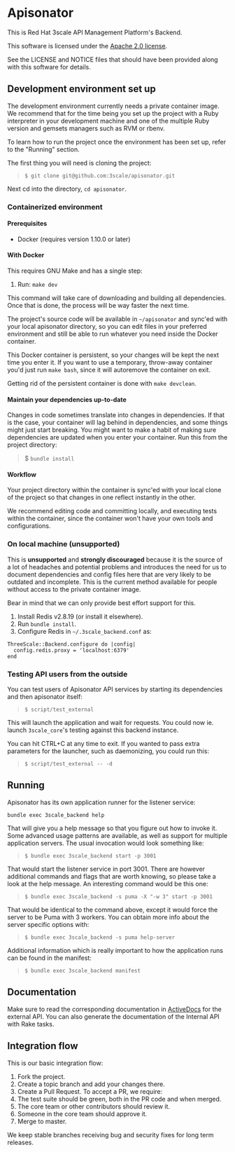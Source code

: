 # Apisonator

This is Red Hat 3scale API Management Platform's Backend.

This software is licensed under the [Apache 2.0 license](https://www.apache.org/licenses/LICENSE-2.0).

See the LICENSE and NOTICE files that should have been provided along with this
software for details.

## Development environment set up

The development environment currently needs a private container image. We
recommend that for the time being you set up the project with a Ruby interpreter
in your development machine and one of the multiple Ruby version and gemsets
managers such as RVM or rbenv.

To learn how to run the project once the environment has been set up, refer to
the "Running" section.

The first thing you will need is cloning the project:
> `$ git clone git@github.com:3scale/apisonator.git`

Next cd into the directory, `cd apisonator`.

### Containerized environment

#### Prerequisites

* Docker (requires version 1.10.0 or later)

#### With Docker

This requires GNU Make and has a single step:

1. Run: `make dev`

This command will take care of downloading and building all dependencies. Once
that is done, the process will be way faster the next time.

The project's source code will be available in `~/apisonator` and sync'ed with
your local apisonator directory, so you can edit files in your preferred
environment and still be able to run whatever you need inside the Docker
container.

This Docker container is persistent, so your changes will be kept the next time
you enter it. If you want to use a temporary, throw-away container you'd just
run `make bash`, since it will autoremove the container on exit.

Getting rid of the persistent container is done with `make devclean`.

#### Maintain your dependencies up-to-date

Changes in code sometimes translate into changes in dependencies. If that is the
case, your container will lag behind in dependencies, and some things might just
start breaking. You might want to make a habit of making sure dependencies are
updated when you enter your container. Run this from the project directory:

> $ `bundle install`

#### Workflow

Your project directory within the container is sync'ed with your local clone of
the project so that changes in one reflect instantly in the other.

We recommend editing code and committing locally, and executing tests within the
container, since the container won't have your own tools and configurations.

### On local machine (unsupported)

This is **unsupported** and **strongly discouraged** because it is the source of a lot
of headaches and potential problems and introduces the need for us to document
dependencies and config files here that are very likely to be outdated and
incomplete. This is the current method available for people without access to
the private container image.

Bear in mind that we can only provide best effort support for this.

1. Install Redis v2.8.19 (or install it elsewhere).
2. Run `bundle install`.
3. Configure Redis in `~/.3scale_backend.conf` as:

```
ThreeScale::Backend.configure do |config|
  config.redis.proxy = 'localhost:6379'
end
```

### Testing API users from the outside

You can test users of Apisonator API services by starting its dependencies and
then apisonator itself:

> `$ script/test_external`

This will launch the application and wait for requests. You could now ie. launch
`3scale_core`'s testing against this backend instance.

You can hit CTRL+C at any time to exit. If you wanted to pass extra parameters
for the launcher, such as daemonizing, you could run this:

> `$ script/test_external -- -d`

## Running

Apisonator has its own application runner for the listener service:

`bundle exec 3scale_backend help`

That will give you a help message so that you figure out how to invoke it. Some
advanced usage patterns are available, as well as support for multiple
application servers. The usual invocation would look something like:

> `$ bundle exec 3scale_backend start -p 3001`

That would start the listener service in port 3001. There are however additional
commands and flags that are worth knowing, so please take a look at the help
message. An interesting command would be this one:

> `$ bundle exec 3scale_backend -s puma -X "-w 3" start -p 3001`

That would be identical to the command above, except it would force the server
to be Puma with 3 workers. You can obtain more info about the server specific
options with:

> `$ bundle exec 3scale_backend -s puma help-server`

Additional information which is really important to how the application runs can
be found in the manifest:

> `$ bundle exec 3scale_backend manifest`

## Documentation

Make sure to read the corresponding documentation in [ActiveDocs](https://support.3scale.net/reference/active-docs) for the external
API. You can also generate the documentation of the Internal API with Rake tasks.

## Integration flow

This is our basic integration flow:

1. Fork the project.
2. Create a topic branch and add your changes there.
3. Create a Pull Request. To accept a PR, we require:
  1. The test suite should be green, both in the PR code and when merged.
  2. The core team or other contributors should review it.
  3. Someone in the core team should approve it.
4. Merge to master.

We keep stable branches receiving bug and security fixes for long term releases.
